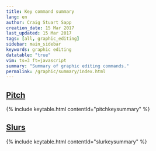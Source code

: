 ```yaml
---
title: Key command summary
lang: en
author: Craig Stuart Sapp
creation_date: 15 Mar 2017
last_updated: 15 Mar 2017
tags: [all, graphic_editing]
sidebar: main_sidebar
keywords: graphic editing 
datatable: "true"
vim: ts=3 ft=javascript
summary: "Summary of graphic editing commands."
permalink: /graphic/summary/index.html
---
```


## [Pitch](../pitch) ##

{% include keytable.html
	contentId="pitchkeysummary"
%}
<script type="text/JSON" id="pitchkeysummary">
{% include keypresses/pitchkeys.json %}
</script>

## [Slurs](../slurs) ##

{% include keytable.html
	contentId="slurkeysummary"
%}
<script type="text/JSON" id="slurkeysummary">
{% include keypresses/slurkeys.json %}
</script>



